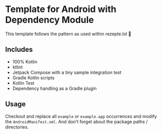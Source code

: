 # Template for Android with Dependency Module

This template follows the pattern as used within rezepte.lol 💊

## Includes

* 100% Kotlin
* ktlint
* Jetpack Compose with a tiny sample integration test
* Gradle Kotlin scripts
* Kotlin Test
* Dependency handling as a Gradle plugin

## Usage

Checkout and replace all `example` or `example.app` occurrences and modify the `AndroidManifest.xml`.
And don't forget about the package paths / directories.
